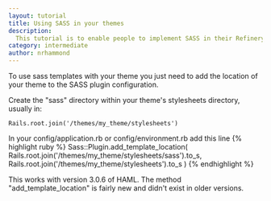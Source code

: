 ```yaml
---
layout: tutorial
title: Using SASS in your themes
description:
  This tutorial is to enable people to implement SASS in their Refinery CMS themes.
category: intermediate
author: nrhammond
---
```


To use sass templates with your theme you just need to add the location of your theme to the SASS plugin configuration.

Create the "sass" directory within your theme's stylesheets directory, usually in:

    Rails.root.join('/themes/my_theme/stylesheets')

In your config/application.rb or config/environment.rb add this line
{% highlight ruby %}
Sass::Plugin.add_template_location(
  Rails.root.join('/themes/my_theme/stylesheets/sass').to_s,
  Rails.root.join('/themes/my_theme/stylesheets').to_s
)
{% endhighlight %}

This works with version 3.0.6 of HAML. The method "add_template_location" is fairly new and didn't exist in older versions.
